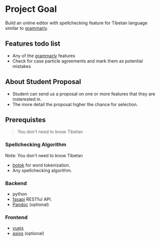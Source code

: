 # Project Goal
Build an online editor with spellchecking feature for Tibetan language similar to [grammarly](https://app.grammarly.com/).


## Features todo list
- Any of the [grammarly](https://app.grammarly.com/) features
- Check for case particle agreements and mark them as potential mistakes

## About Student Proposal
- Student can send us a proposal on one or more features that they are insterested in.
- The more detail the proposal higher the chance for selection.

## Prerequistes
> You don't need to know Tibetan
### Spellchecking Algorithm
Note: You don't need to know Tibetan
- [botok](https://github.com/Esukhia/botok) for word tokenization.
- Any spellchecking algorithm.

### Backend
- python
- [fasapi](https://github.com/tiangolo/fastapi) RESTful API.
- [Pandoc](https://pandoc.org/) (optional)

### Frontend
- [vuejs](https://vuejs.org/)
- [axios](https://github.com/axios/axios) (optional)
